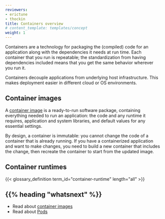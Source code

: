```yaml
---
reviewers:
- erictune
- thockin
title: Containers overview
# content_template: templates/concept
weight: 1
---
```


<!-- overview -->

Containers are a technology for packaging the (compiled) code for an
application along with the dependencies it needs at run time. Each
container that you run is repeatable; the standardization from having
dependencies included means that you get the same behavior wherever you
run it.

Containers decouple applications from underlying host infrastructure.
This makes deployment easier in different cloud or OS environments.




<!-- body -->

## Container images
A [container image](/docs/concepts/containers/images/) is a ready-to-run
software package, containing everything needed to run an application:
the code and any runtime it requires, application and system libraries,
and default values for any essential settings.

By design, a container is immutable: you cannot change the code of a
container that is already running. If you have a containerized application
and want to make changes, you need to build a new container that includes
the change, then recreate the container to start from the updated image.

## Container runtimes

{{< glossary_definition term_id="container-runtime" length="all" >}}


## {{% heading "whatsnext" %}}

* Read about [container images](/docs/concepts/containers/images/)
* Read about [Pods](/docs/concepts/workloads/pods/)

